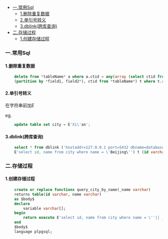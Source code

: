 <!-- MarkdownTOC -->

- [一.常用Sql](#一常用sql)
    - [1.删除重复数据](#1删除重复数据)
    - [2.单引号转义](#2单引号转义)
    - [3.dblink\(跨库查询\)](#3dblink跨库查询)
- [二.存储过程](#二存储过程)
    - [1.创建存储过程](#1创建存储过程)

<!-- /MarkdownTOC -->

### 一.常用Sql
#### 1.删除重复数据
```sql
    delete from *tableName* a where a.ctid = any(array (select ctid from (select row_number() over 
    (partition by *field1, field2*), ctid from *tableName*) t where t.row_number > 1));
```

#### 2.单引号转义
在字符串前加*E*

eg. 
```sql
    update table set city = E'Xi\'an';
```

#### 3.dblink(跨库查询)
```sql
    select * from dblink ('hostaddr=127.0.0.1 port=5432 dbname=database user=postgres password=123456',
    E'select id, name from city where name = \'Beijing\'') t (id varchar, name varchar);
```
### 二.存储过程
#### 1.创建存储过程
```sql
    create or replace functions query_city_by_name(_name varchar)
    returns table(id varchar, name varchar)
    as $body$
    declare 
        variable varchar[];
    begin
        return execute E'select id, name from city where name = \''|| _name || '\'';
    end
    $body$
    language plpgsql;
```